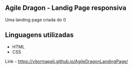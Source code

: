 
## Agile Dragon - Landig Page responsiva

Uma landing page criada do 0

## Linguagens utilizadas
- HTML
- CSS

Link - https://vitormapeli.github.io/AgileDragonLandingPage/
